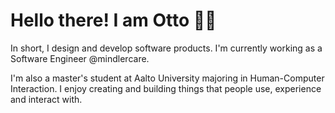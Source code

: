 # Hello there! I am Otto 👋🏻

In short, I design and develop software products. I'm currently working as a Software Engineer @mindlercare.

I'm also a master's student at Aalto University majoring in Human-Computer Interaction. I enjoy creating and building things that people use, experience and interact with.




<!--
**OttoLaitinen/OttoLaitinen** is a ✨ _special_ ✨ repository because its `README.md` (this file) appears on your GitHub profile.

Here are some ideas to get you started:

- 🔭 I’m currently working on ...
- 🌱 I’m currently learning ...
- 👯 I’m looking to collaborate on ...
- 🤔 I’m looking for help with ...
- 💬 Ask me about ...
- 📫 How to reach me: ...
- 😄 Pronouns: ...
- ⚡ Fun fact: ...
-->

